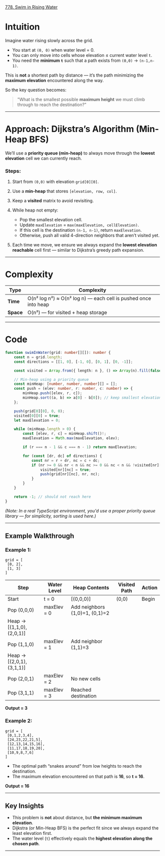 [778. Swim in Rising Water](https://leetcode.com/problems/swim-in-rising-water/)

# Intuition

Imagine water rising slowly across the grid.

* You start at `(0, 0)` when water level = 0.
* You can only move into cells whose elevation ≤ current water level `t`.
* You need the **minimum `t`** such that a path exists from `(0,0)` → `(n-1,n-1)`.

This is **not** a shortest path by distance — it’s the path minimizing the **maximum elevation** encountered along the way.

So the key question becomes:

> "What is the smallest possible **maximum height** we must climb through to reach the destination?"

---

# Approach: Dijkstra’s Algorithm (Min-Heap BFS)

We’ll use a **priority queue (min-heap)** to always move through the **lowest elevation** cell we can currently reach.

### Steps:

1. Start from `(0,0)` with elevation `grid[0][0]`.
2. Use a **min-heap** that stores `[elevation, row, col]`.
3. Keep a **visited** matrix to avoid revisiting.
4. While heap not empty:

   * Pop the smallest elevation cell.
   * Update `maxElevation` = `max(maxElevation, cellElevation)`.
   * If this cell is the destination `(n-1, n-1)`, return `maxElevation`.
   * Otherwise, push all valid 4-direction neighbors that aren’t visited yet.
5. Each time we move, we ensure we always expand the **lowest elevation reachable** cell first — similar to Dijkstra’s greedy path expansion.

---

# Complexity

| Type      | Complexity                                                      |
| --------- | --------------------------------------------------------------- |
| **Time**  | O(n² log n²) ≈ O(n² log n) — each cell is pushed once into heap |
| **Space** | O(n²) — for visited + heap storage                              |

---

# Code

```typescript
function swimInWater(grid: number[][]): number {
    const n = grid.length;
    const directions = [[1, 0], [-1, 0], [0, 1], [0, -1]];

    const visited = Array.from({ length: n }, () => Array(n).fill(false));

    // Min-heap using a priority queue
    const minHeap: [number, number, number][] = [];
    const push = (elev: number, r: number, c: number) => {
        minHeap.push([elev, r, c]);
        minHeap.sort((a, b) => a[0] - b[0]); // keep smallest elevation first
    };

    push(grid[0][0], 0, 0);
    visited[0][0] = true;
    let maxElevation = 0;

    while (minHeap.length > 0) {
        const [elev, r, c] = minHeap.shift()!;
        maxElevation = Math.max(maxElevation, elev);

        if (r === n - 1 && c === n - 1) return maxElevation;

        for (const [dr, dc] of directions) {
            const nr = r + dr, nc = c + dc;
            if (nr >= 0 && nr < n && nc >= 0 && nc < n && !visited[nr][nc]) {
                visited[nr][nc] = true;
                push(grid[nr][nc], nr, nc);
            }
        }
    }

    return -1; // should not reach here
}
```

*(Note: In a real TypeScript environment, you'd use a proper priority queue library — for simplicity, sorting is used here.)*

---

## Example Walkthrough

### Example 1:

```
grid = [
 [0, 2],
 [1, 3]
]
```

| Step                      | Water Level | Heap Contents                  | Visited Path | Action |
| ------------------------- | ----------- | ------------------------------ | ------------ | ------ |
| Start                     | t = 0       | [(0,0,0)]                      | (0,0)        | Begin  |
| Pop (0,0,0)               | maxElev = 0 | Add neighbors (1,0)=1, (0,1)=2 |              |        |
| Heap → [(1,1,0), (2,0,1)] |             |                                |              |        |
| Pop (1,1,0)               | maxElev = 1 | Add neighbor (1,1)=3           |              |        |
| Heap → [(2,0,1), (3,1,1)] |             |                                |              |        |
| Pop (2,0,1)               | maxElev = 2 | No new cells                   |              |        |
| Pop (3,1,1)               | maxElev = 3 | Reached destination            |              |        |

**Output = 3**

### Example 2:

```
grid = [
 [0,1,2,3,4],
 [24,23,22,21,5],
 [12,13,14,15,16],
 [11,17,18,19,20],
 [10,9,8,7,6]
]
```

* The optimal path “snakes around” from low heights to reach the destination.
* The maximum elevation encountered on that path is **16**, so **t = 16**.

**Output = 16**

---

## Key Insights

* This problem is **not** about distance, but **the minimum maximum elevation**.
* Dijkstra (or Min-Heap BFS) is the perfect fit since we always expand the least elevation first.
* The water level (`t`) effectively equals the **highest elevation along the chosen path**.

---

